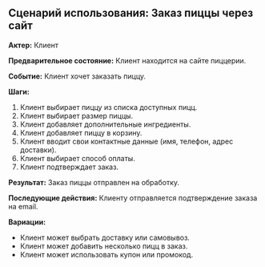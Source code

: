 ## Сценарий использования: Заказ пиццы через сайт

**Актер:** Клиент

**Предварительное состояние:** Клиент находится на сайте пиццерии.

**Событие:** Клиент хочет заказать пиццу.

**Шаги:**

1. Клиент выбирает пиццу из списка доступных пицц.
2. Клиент выбирает размер пиццы.
3. Клиент добавляет дополнительные ингредиенты.
4. Клиент добавляет пиццу в корзину.
5. Клиент вводит свои контактные данные (имя, телефон, адрес доставки).
6. Клиент выбирает способ оплаты.
7. Клиент подтверждает заказ.

**Результат:** Заказ пиццы отправлен на обработку.

**Последующие действия:** Клиенту отправляется подтверждение заказа на email.

**Вариации:**

* Клиент может выбрать доставку или самовывоз.
* Клиент может добавить несколько пицц в заказ.
* Клиент может использовать купон или промокод. 
